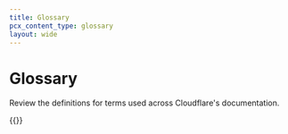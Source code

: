 ```yaml
---
title: Glossary
pcx_content_type: glossary
layout: wide
---
```


# Glossary

Review the definitions for terms used across Cloudflare's documentation.

{{<glossary product="Fundamentals">}}